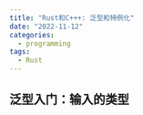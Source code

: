 ```yaml
---
title: "Rust和C+++: 泛型和特例化"
date: "2022-11-12"
categories:
  - programming
tags:
  - Rust
---
```


## 泛型入门：输入的类型

